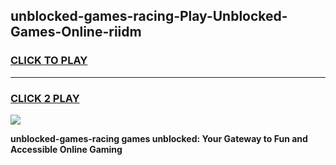 
## unblocked-games-racing-Play-Unblocked-Games-Online-riidm
<h3>
<a href="https://premium76.site?title=unblocked-games-racing&ref=24A">CLICK TO PLAY</a></h3>
<hr>

<h3>
<a href="https://premium76.site?title=unblocked-games-racing&ref=24A">CLICK 2 PLAY</a>
  
</h3>

<a href="https://premium76.site?title=unblocked-games-racing&ref=24A"><img src="https://clearcache.store/games.png"></a>


**unblocked-games-racing games unblocked: Your Gateway to Fun and Accessible Online Gaming**

